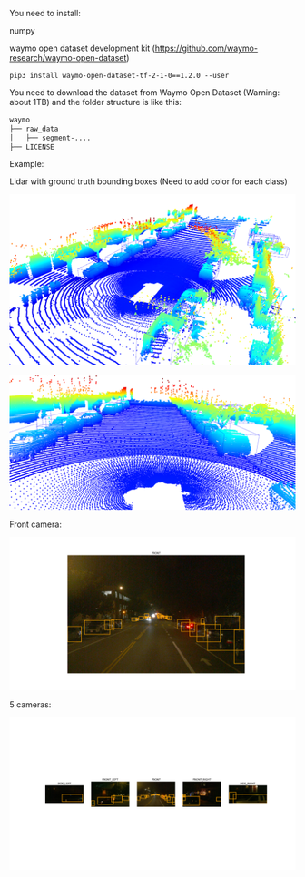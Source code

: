 
You need to install:

numpy

waymo open dataset development kit (https://github.com/waymo-research/waymo-open-dataset)

```
pip3 install waymo-open-dataset-tf-2-1-0==1.2.0 --user
```


You need to download the dataset from Waymo Open Dataset (Warning: about 1TB)  and the folder structure is like this:

```
waymo
├── raw_data
│   ├── segment-....
├── LICENSE
```

Example:

Lidar with ground truth bounding boxes (Need to add color for each class)

![](https://github.com/harryrobotics/waymo_open_dataset_toolbox/blob/master/media/lidar.png)

![](https://github.com/harryrobotics/waymo_open_dataset_toolbox/blob/master/media/lidar1.png)

Front camera:

![](https://github.com/harryrobotics/waymo_open_dataset_toolbox/blob/master/media/front_camera.png)

5 cameras:

![](https://github.com/harryrobotics/waymo_open_dataset_toolbox/blob/master/media/all_cameras.png)

